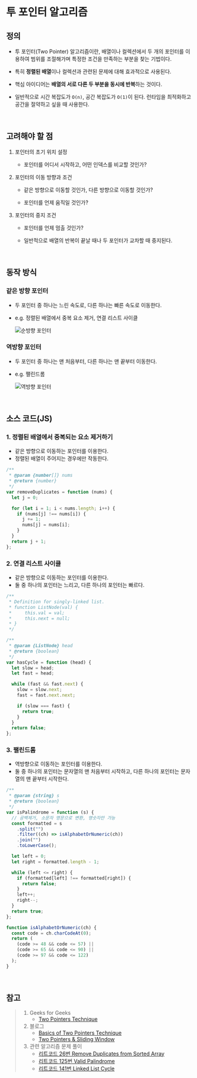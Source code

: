 # 투 포인터 알고리즘

## 정의

- 투 포인터(Two Pointer) 알고리즘이란, 배열이나 컬렉션에서 두 개의 포인터를 이용하여 범위를 조절해가며 특정한 조건을 만족하는 부분을 찾는 기법이다.

- 특히 **정렬된 배열**이나 컬렉션과 관련된 문제에 대해 효과적으로 사용된다.

- 핵심 아이디어는 **배열의 서로 다른 두 부분을 동시에 반복**하는 것이다.

- 일반적으로 시간 복잡도가 `O(n)`, 공간 복잡도가 `O(1)`이 된다. 런타임을 최적화하고 공간을 절약하고 싶을 때 사용한다.

<br>

## 고려해야 할 점

1. 포인터의 초기 위치 설정

   - 포인터를 어디서 시작하고, 어떤 인덱스를 비교할 것인가?

2. 포인터의 이동 방향과 조건

   - 같은 방향으로 이동할 것인가, 다른 방향으로 이동할 것인가?

   - 포인터를 언제 움직일 것인가?

3. 포인터의 중지 조건

   - 포인터를 언제 멈출 것인가?

   - 일반적으로 배열의 반복이 끝날 때나 두 포인터가 교차할 때 중지된다.

<br>

## 동작 방식

### 같은 방향 포인터

- 두 포인터 중 하나는 느린 속도로, 다른 하나는 빠른 속도로 이동한다.

- e.g. 정렬된 배열에서 중복 요소 제거, 연결 리스트 사이클

  ![순방향 포인터](https://github.com/dawwson/TIL/assets/45624238/3fe3ff40-6c4d-4a7d-9c14-db4e0e7fcc2d)


### 역방향 포인터

- 두 포인터 중 하나는 맨 처음부터, 다른 하나는 맨 끝부터 이동한다.

- e.g. 팰린드롬

  ![역방향 포인터](https://github.com/dawwson/TIL/assets/45624238/01632ef0-2e23-4185-9885-cd80eabbf419)


<br>

## 소스 코드(JS)

### 1. 정렬된 배열에서 중복되는 요소 제거하기

- 같은 방향으로 이동하는 포인터를 이용한다.
- 정렬된 배열이 주어지는 경우에만 작동한다.

```js
/**
 * @param {number[]} nums
 * @return {number}
 */
var removeDuplicates = function (nums) {
  let j = 0;

  for (let i = 1; i < nums.length; i++) {
    if (nums[j] !== nums[i]) {
      j += 1;
      nums[j] = nums[i];
    }
  }
  return j + 1;
};
```

### 2. 연결 리스트 사이클

- 같은 방향으로 이동하는 포인터를 이용한다.
- 둘 중 하나의 포인터는 느리고, 다른 하나의 포인터는 빠르다.

```js
/**
 * Definition for singly-linked list.
 * function ListNode(val) {
 *     this.val = val;
 *     this.next = null;
 * }
 */

/**
 * @param {ListNode} head
 * @return {boolean}
 */
var hasCycle = function (head) {
  let slow = head;
  let fast = head;

  while (fast && fast.next) {
    slow = slow.next;
    fast = fast.next.next;

    if (slow === fast) {
      return true;
    }
  }
  return false;
};
```

### 3. 팰린드롬

- 역방향으로 이동하는 포인터를 이용한다.
- 둘 중 하나의 포인터는 문자열의 맨 처음부터 시작하고, 다른 하나의 포인터는 문자열의 맨 끝부터 시작한다.

```js
/**
 * @param {string} s
 * @return {boolean}
 */
var isPalindrome = function (s) {
  // 공백제거, 소문자 영문으로 변환, 영숫자만 가능
  const formatted = s
    .split("")
    .filter((ch) => isAlphabetOrNumeric(ch))
    .join("")
    .toLowerCase();

  let left = 0;
  let right = formatted.length - 1;

  while (left <= right) {
    if (formatted[left] !== formatted[right]) {
      return false;
    }
    left++;
    right--;
  }
  return true;
};

function isAlphabetOrNumeric(ch) {
  const code = ch.charCodeAt(0);
  return (
    (code >= 48 && code <= 57) ||
    (code >= 65 && code <= 90) ||
    (code >= 97 && code <= 122)
  );
}
```

<br>

## 참고

> 1. Geeks for Geeks
>    - [Two Pointers Technique](https://www.geeksforgeeks.org/two-pointers-technique/)
> 2. 블로그
>    - [Basics of Two Pointers Technique](https://cdragon.medium.com/basics-of-two-pointers-technique-e1a0df57ba7e)
>    - [Two Pointers & Sliding Window](https://stalker5217.netlify.app/algorithm/two-pointer/)
> 3. 관련 알고리즘 문제 풀이
>    - [리트코드 26번 Remove Duplicates from Sorted Array](https://github.com/dawwson/algorithm/blob/main/leetcode/easy/26.%20Remove%20Duplicates%20from%20Sorted%20Array.md)
>    - [리트코드 125번 Valid Palindrome](https://github.com/dawwson/algorithm/blob/main/leetcode/easy/125.%20Valid%20Palindrome.md)
>    - [리트코드 141번 Linked List Cycle](https://github.com/dawwson/algorithm/blob/main/leetcode/easy/141.%20Linked%20List%20Cycle.md)
